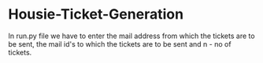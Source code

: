 # Housie-Ticket-Generation
In run.py file we have to enter the mail address from which the tickets are to be sent, the mail id's to which the tickets are to be sent and n - no of tickets.
